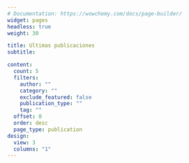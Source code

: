 ```yaml
---
# Documentation: https://wowchemy.com/docs/page-builder/
widget: pages
headless: true
weight: 30

title: Ultimas publicaciones
subtitle:

content:
  count: 5
  filters:
    author: ""
    category: ""
    exclude_featured: false
    publication_type: ""
    tag: ""
  offset: 0
  order: desc
  page_type: publication
design:
  view: 3
  columns: "1"
---
```

